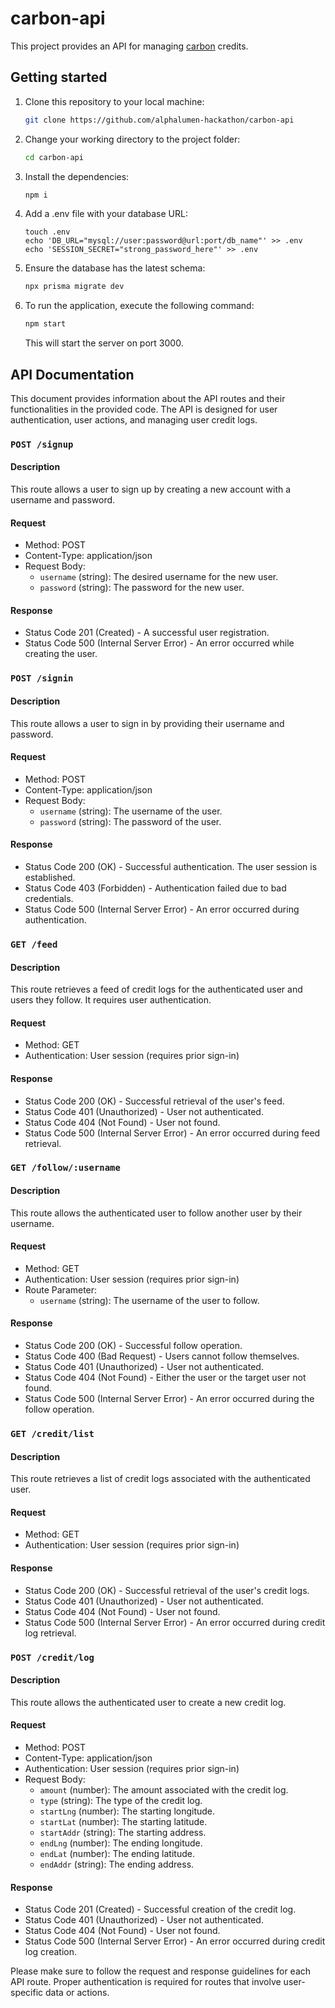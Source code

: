 # carbon-api

This project provides an API for managing [carbon](https://github.com/alphalumen-hackathon/carbon) credits.

## Getting started

1. Clone this repository to your local machine:
   ```sh
   git clone https://github.com/alphalumen-hackathon/carbon-api
   ```
2. Change your working directory to the project folder:
   ```sh
   cd carbon-api
   ```
3. Install the dependencies:
   ```sh
   npm i
   ```
4. Add a .env file with your database URL:
   ```
   touch .env
   echo 'DB_URL="mysql://user:password@url:port/db_name"' >> .env
   echo 'SESSION_SECRET="strong_password_here"' >> .env
   ```
5. Ensure the database has the latest schema:
   ```sh
   npx prisma migrate dev
   ```
6. To run the application, execute the following command:
   ```sh
   npm start
   ```

   This will start the server on port 3000.

## API Documentation

This document provides information about the API routes and their functionalities in the provided code. The API is designed for user authentication, user actions, and managing user credit logs.

### `POST /signup`

#### Description
This route allows a user to sign up by creating a new account with a username and password.

#### Request
- Method: POST
- Content-Type: application/json
- Request Body:
  - `username` (string): The desired username for the new user.
  - `password` (string): The password for the new user.

#### Response
- Status Code 201 (Created) - A successful user registration.
- Status Code 500 (Internal Server Error) - An error occurred while creating the user.

### `POST /signin`

#### Description
This route allows a user to sign in by providing their username and password.

#### Request
- Method: POST
- Content-Type: application/json
- Request Body:
  - `username` (string): The username of the user.
  - `password` (string): The password of the user.

#### Response
- Status Code 200 (OK) - Successful authentication. The user session is established.
- Status Code 403 (Forbidden) - Authentication failed due to bad credentials.
- Status Code 500 (Internal Server Error) - An error occurred during authentication.

### `GET /feed`

#### Description
This route retrieves a feed of credit logs for the authenticated user and users they follow. It requires user authentication.

#### Request
- Method: GET
- Authentication: User session (requires prior sign-in)

#### Response
- Status Code 200 (OK) - Successful retrieval of the user's feed.
- Status Code 401 (Unauthorized) - User not authenticated.
- Status Code 404 (Not Found) - User not found.
- Status Code 500 (Internal Server Error) - An error occurred during feed retrieval.

### `GET /follow/:username`

#### Description
This route allows the authenticated user to follow another user by their username.

#### Request
- Method: GET
- Authentication: User session (requires prior sign-in)
- Route Parameter:
  - `username` (string): The username of the user to follow.

#### Response
- Status Code 200 (OK) - Successful follow operation.
- Status Code 400 (Bad Request) - Users cannot follow themselves.
- Status Code 401 (Unauthorized) - User not authenticated.
- Status Code 404 (Not Found) - Either the user or the target user not found.
- Status Code 500 (Internal Server Error) - An error occurred during the follow operation.

### `GET /credit/list`

#### Description
This route retrieves a list of credit logs associated with the authenticated user.

#### Request
- Method: GET
- Authentication: User session (requires prior sign-in)

#### Response
- Status Code 200 (OK) - Successful retrieval of the user's credit logs.
- Status Code 401 (Unauthorized) - User not authenticated.
- Status Code 404 (Not Found) - User not found.
- Status Code 500 (Internal Server Error) - An error occurred during credit log retrieval.

### `POST /credit/log`

#### Description
This route allows the authenticated user to create a new credit log.

#### Request
- Method: POST
- Content-Type: application/json
- Authentication: User session (requires prior sign-in)
- Request Body:
  - `amount` (number): The amount associated with the credit log.
  - `type` (string): The type of the credit log.
  - `startLng` (number): The starting longitude.
  - `startLat` (number): The starting latitude.
  - `startAddr` (string): The starting address.
  - `endLng` (number): The ending longitude.
  - `endLat` (number): The ending latitude.
  - `endAddr` (string): The ending address.

#### Response
- Status Code 201 (Created) - Successful creation of the credit log.
- Status Code 401 (Unauthorized) - User not authenticated.
- Status Code 404 (Not Found) - User not found.
- Status Code 500 (Internal Server Error) - An error occurred during credit log creation.

Please make sure to follow the request and response guidelines for each API route. Proper authentication is required for routes that involve user-specific data or actions.

